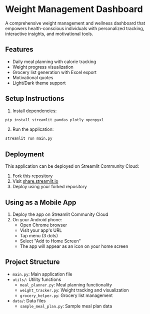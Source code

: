 # Weight Management Dashboard

A comprehensive weight management and wellness dashboard that empowers health-conscious individuals with personalized tracking, interactive insights, and motivational tools.

## Features
- Daily meal planning with calorie tracking
- Weight progress visualization
- Grocery list generation with Excel export
- Motivational quotes
- Light/Dark theme support

## Setup Instructions

1. Install dependencies:
```bash
pip install streamlit pandas plotly openpyxl
```

2. Run the application:
```bash
streamlit run main.py
```

## Deployment
This application can be deployed on Streamlit Community Cloud:
1. Fork this repository
2. Visit [share.streamlit.io](https://share.streamlit.io)
3. Deploy using your forked repository

## Using as a Mobile App
1. Deploy the app on Streamlit Community Cloud
2. On your Android phone:
   - Open Chrome browser
   - Visit your app's URL
   - Tap menu (3 dots)
   - Select "Add to Home Screen"
   - The app will appear as an icon on your home screen

## Project Structure
- `main.py`: Main application file
- `utils/`: Utility functions
  - `meal_planner.py`: Meal planning functionality
  - `weight_tracker.py`: Weight tracking and visualization
  - `grocery_helper.py`: Grocery list management
- `data/`: Data files
  - `sample_meal_plan.py`: Sample meal plan data
